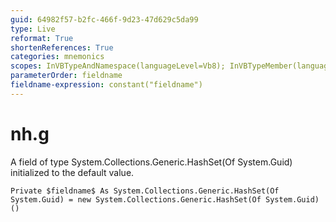 ```yaml
---
guid: 64982f57-b2fc-466f-9d23-47d629c5da99
type: Live
reformat: True
shortenReferences: True
categories: mnemonics
scopes: InVBTypeAndNamespace(languageLevel=Vb8); InVBTypeMember(languageLevel=Vb8)
parameterOrder: fieldname
fieldname-expression: constant("fieldname")
---
```


# nh.g

A field of type System.Collections.Generic.HashSet(Of System.Guid) initialized to the default value.

```
Private $fieldname$ As System.Collections.Generic.HashSet(Of System.Guid) = new System.Collections.Generic.HashSet(Of System.Guid)()
```
